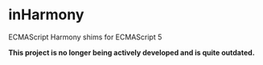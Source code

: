 inHarmony
=========

ECMAScript Harmony shims for ECMAScript 5

**This project is no longer being actively developed and is quite outdated.**
